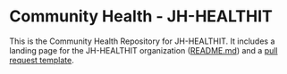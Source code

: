 # Community Health - JH-HEALTHIT 

This is the Community Health Repository for JH-HEALTHIT. It includes a landing page for the JH-HEALTHIT organization ([README.md](./profile/README.md)) and a [pull request template](./pull_request_template.md).
